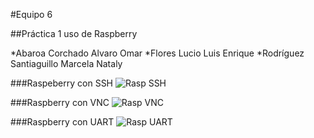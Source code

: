 #Equipo 6

##Práctica 1 uso de Raspberry

*Abaroa Corchado Alvaro Omar
*Flores Lucio Luis Enrique
*Rodríguez Santiaguillo Marcela Nataly

###Raspeberry con SSH
![Rasp SSH](/imagenes/SSH.PNG)

###Raspberry con VNC
![Rasp VNC](/imagenes/VNC.PNG)

###Raspberry con UART
![Rasp UART](/imagenes/UART3.PNG)
